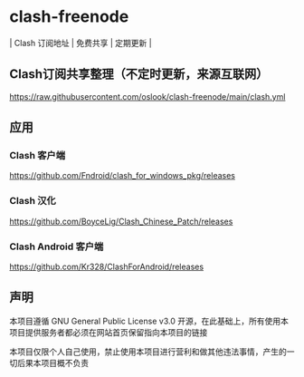 # clash-freenode
| Clash 订阅地址 | 免费共享 | 定期更新 | 

## Clash订阅共享整理（不定时更新，来源互联网）
 https://raw.githubusercontent.com/oslook/clash-freenode/main/clash.yml

## 应用
### Clash 客户端
 https://github.com/Fndroid/clash_for_windows_pkg/releases
### Clash 汉化
 https://github.com/BoyceLig/Clash_Chinese_Patch/releases
### Clash Android 客户端
 https://github.com/Kr328/ClashForAndroid/releases

## 声明
本项目遵循 GNU General Public License v3.0 开源，在此基础上，所有使用本项目提供服务者都必须在网站首页保留指向本项目的链接

本项目仅限个人自己使用，禁止使用本项目进行营利和做其他违法事情，产生的一切后果本项目概不负责
